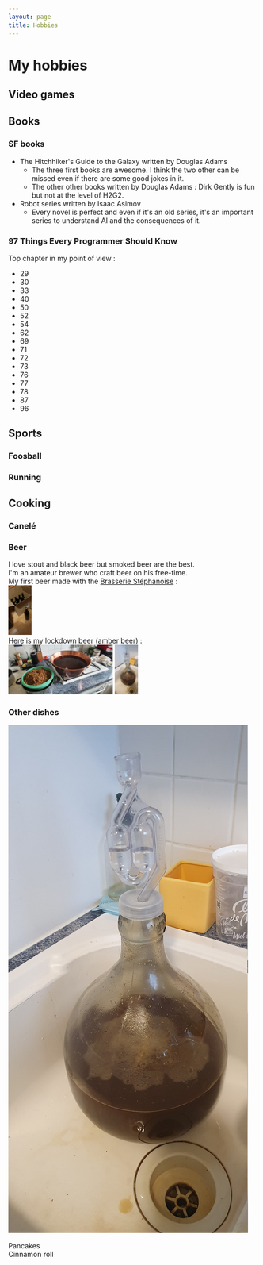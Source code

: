 ```yaml
---
layout: page
title: Hobbies
---
```


# My hobbies

## Video games

## Books

### SF books

- The Hitchhiker's Guide to the Galaxy written by Douglas Adams
    - The three first books are awesome. I think the two other can be missed even if there are some good jokes in it. 
    - The other other books written by Douglas Adams : Dirk Gently is fun but not at the level of H2G2.
- Robot series written by Isaac Asimov
    - Every novel is perfect and even if it's an old series, it's an important series to understand AI and the consequences of it.  

### 97 Things Every Programmer Should Know

Top chapter in my point of view :
- 29
- 30 
- 33
- 40
- 50
- 52
- 54
- 62
- 69
- 71
- 72
- 73
- 76
- 77
- 78
- 87
- 96

## Sports

### Foosball

### Running

## Cooking

### Canelé

### Beer

I love stout and black beer but smoked beer are the best.  
I'm an amateur brewer who craft beer on his free-time.  
My first beer made with the [Brasserie Stéphanoise](https://www.labrasseriestephanoise.com/)  :  
<img src="images/Cooking/FirstBeer.jpg" alt="First Beer" height=100 text-align="center"/>  
Here is my lockdown beer (amber beer) :  
<img src="images/Cooking/LockdownBeer1.jpg" alt="Lockdown Beer 1" height=100 text-align="center"/>
<img src="images/Cooking/LockdownBeer2.jpg" alt="Lockdown Beer 2" height=100 text-align="center"/>

### Other dishes

![Lockdown Beer 2](images/Cooking/LockdownBeer2.jpg)

Pancakes   
Cinnamon roll
  